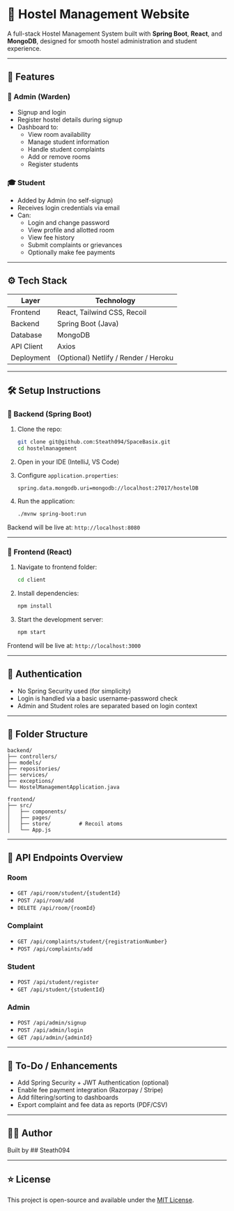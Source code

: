 # 🏨 Hostel Management Website

A full-stack Hostel Management System built with **Spring Boot**, **React**, and **MongoDB**, designed for smooth hostel administration and student experience.

---

## 📌 Features

### 👤 Admin (Warden)
- Signup and login
- Register hostel details during signup
- Dashboard to:
  - View room availability
  - Manage student information
  - Handle student complaints
  - Add or remove rooms
  - Register students

### 🎓 Student
- Added by Admin (no self-signup)
- Receives login credentials via email
- Can:
  - Login and change password
  - View profile and allotted room
  - View fee history
  - Submit complaints or grievances
  - Optionally make fee payments

---

## ⚙️ Tech Stack

| Layer       | Technology                |
|------------|----------------------------|
| Frontend    | React, Tailwind CSS, Recoil |
| Backend     | Spring Boot (Java)        |
| Database    | MongoDB                   |
| API Client  | Axios                     |
| Deployment  | (Optional) Netlify / Render / Heroku |

---

## 🛠️ Setup Instructions

### 🔧 Backend (Spring Boot)

1. Clone the repo:
   ```bash
   git clone git@github.com:Steath094/SpaceBasix.git
   cd hostelmanagement
   ```

2. Open in your IDE (IntelliJ, VS Code)

3. Configure `application.properties`:
   ```properties
   spring.data.mongodb.uri=mongodb://localhost:27017/hostelDB
   ```

4. Run the application:
   ```bash
   ./mvnw spring-boot:run
   ```

Backend will be live at: `http://localhost:8080`

---

### 🎨 Frontend (React)

1. Navigate to frontend folder:
   ```bash
   cd client
   ```

2. Install dependencies:
   ```bash
   npm install
   ```

3. Start the development server:
   ```bash
   npm start
   ```

Frontend will be live at: `http://localhost:3000`

---

## 🔐 Authentication

- No Spring Security used (for simplicity)
- Login is handled via a basic username-password check
- Admin and Student roles are separated based on login context

---

## 📁 Folder Structure

```
backend/
├── controllers/
├── models/
├── repositories/
├── services/
├── exceptions/
└── HostelManagementApplication.java

frontend/
├── src/
│   ├── components/
│   ├── pages/
│   ├── store/         # Recoil atoms
│   └── App.js
```

---

## 📮 API Endpoints Overview

### Room
- `GET /api/room/student/{studentId}`
- `POST /api/room/add`
- `DELETE /api/room/{roomId}`

### Complaint
- `GET /api/complaints/student/{registrationNumber}`
- `POST /api/complaints/add`

### Student
- `POST /api/student/register`
- `GET /api/student/{studentId}`

### Admin
- `POST /api/admin/signup`
- `POST /api/admin/login`
- `GET /api/admin/{adminId}`

---

## 📝 To-Do / Enhancements

- Add Spring Security + JWT Authentication (optional)
- Enable fee payment integration (Razorpay / Stripe)
- Add filtering/sorting to dashboards
- Export complaint and fee data as reports (PDF/CSV)

---

## 👨‍💻 Author

Built by ## Steath094  

---

## ⭐ License

This project is open-source and available under the [MIT License](LICENSE).